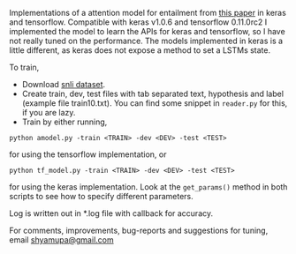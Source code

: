 Implementations of a attention model for entailment from [this paper](http://arxiv.org/abs/1509.06664) in keras and tensorflow. Compatible with keras v1.0.6 and tensorflow 0.11.0rc2
I implemented the model to learn the APIs for keras and tensorflow, so I have not really tuned on the performance. The models implemented in keras is a little different, as keras does not expose a method to set a LSTMs state.

To train,

* Download [snli dataset](http://nlp.stanford.edu/projects/snli/).
* Create train, dev, test files with tab separated text, hypothesis and label (example file train10.txt). You can find some snippet in `reader.py` for this, if you are lazy.
* Train by either running,

```
python amodel.py -train <TRAIN> -dev <DEV> -test <TEST>
```
for using the tensorflow implementation, or 
```
python tf_model.py -train <TRAIN> -dev <DEV> -test <TEST>
```
for using the keras implementation. Look at the `get_params()` method in both scripts to see how to specify different parameters.


Log is written out in *.log file with callback for accuracy.

For comments, improvements, bug-reports and suggestions for tuning, email shyamupa@gmail.com